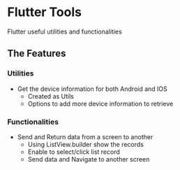 # Flutter Tools
Flutter useful utilities and functionalities

## The Features

### Utilities
 - Get the device information for both Android and IOS
	 - Created as Utils
	 - Options to add more device information to retrieve

### Functionalities
-  Send and Return data from a screen to another
	- Using ListView.builder show the records
	- Enable to select/click list record
	- Send data and Navigate to another screen
<!--stackedit_data:
eyJoaXN0b3J5IjpbMTMyMTk0NzI0OSwtMTk5MTE2ODc2MywtMj
g2MjMzOTcxLC0xODgyNzkxNTY3XX0=
-->